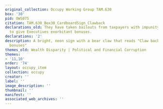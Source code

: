 ```yaml
---
original_collection: Occupy Working Group TAM.630
box: '30'
pid: OWS075
citation: TAM.630_Box30_CardboardSign_Clawback
declarations_old: They have taken bailouts from taxpayers with impunity, and continue
  to give Executives exorbitant bonuses.
declarations: '2'
description: A bright, neon sign with a bear claw that reads "Claw back Wall Street
  bonuses"
themes_old: Wealth Disparity | Political and Financial Corruption
themes:
- '11,10'
order: '74'
layout: occupy_item
collection: occupy
creator: ''
label: ''
image_description: ''
thumbnail: ''
manifest: ''
associated_web_archives: ''
---
```

